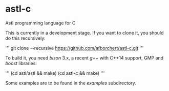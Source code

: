 # astl-c
Astl programming language for C

This is currently in a development stage. If you want to clone it,
you should do this recursively:

'''
git clone --recursive https://github.com/afborchert/astl-c.git
'''

To build it, you need _bison_ 3.x, a recent _g++_ with C++14 support, GMP and
_boost_ libraries:

'''
(cd astl/astl && make)
(cd astl-c && make)
'''

Some examples are to be found in the _examples_ subdirectory.
